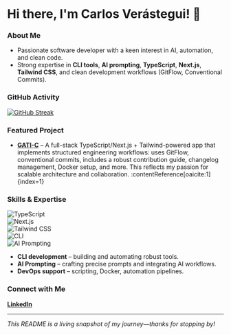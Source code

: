 # Hi there, I'm **Carlos Verástegui**! 👋

### About Me
- Passionate software developer with a keen interest in AI, automation, and clean code.
- Strong expertise in **CLI tools**, **AI prompting**, **TypeScript**, **Next.js**, **Tailwind CSS**, and clean development workflows (GitFlow, Conventional Commits).

### GitHub Activity  
[![GitHub Streak](https://streak-stats.demolab.com?user=CarlosVerasteguii&theme=react)](https://git.io/streak-stats)

### Featured Project  
- **[GATI-C](https://github.com/CarlosVerasteguii/GATI-C)** – A full-stack TypeScript/Next.js + Tailwind-powered app that implements structured engineering workflows: uses GitFlow, conventional commits, includes a robust contribution guide, changelog management, Docker setup, and more. This reflects my passion for scalable architecture and collaboration. :contentReference[oaicite:1]{index=1}

### Skills & Expertise  
![TypeScript](https://img.shields.io/badge/-TypeScript-3178C6?style=flat-square&logo=typescript&logoColor=white)  
![Next.js](https://img.shields.io/badge/-Next\.js-000000?style=flat-square&logo=nextdotjs&logoColor=white)  
![Tailwind CSS](https://img.shields.io/badge/-Tailwind_CSS-06B6D4?style=flat-square&logo=tailwind-css&logoColor=white)  
![CLI](https://img.shields.io/badge/-CLI-333?style=flat-square&logo=terminal)  
![AI Prompting](https://img.shields.io/badge/-AI_Prompting-FF9900?style=flat-square)

- **CLI development** – building and automating robust tools.
- **AI Prompting** – crafting precise prompts and integrating AI workflows.
- **DevOps support** – scripting, Docker, automation pipelines.

### Connect with Me  
[**LinkedIn**](https://www.linkedin.com/in/carlos-ver%C3%A1stegui-cruz-67ba3822a/)

---

*This README is a living snapshot of my journey—thanks for stopping by!*
